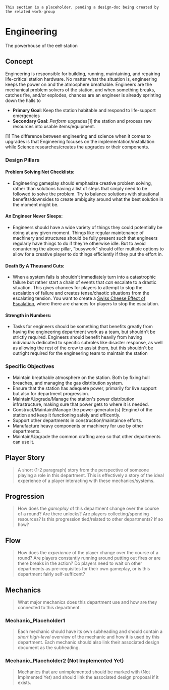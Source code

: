 ```admonish warning "Attention: Placeholder!"
This section is a placeholder, pending a design-doc being created by the related work-group
```

# Engineering
The powerhouse of the ~~cell~~ station

## Concept
Engineering is responsible for building, running, maintaining, and repairing life-critical station hardware. No matter what the situation is, engineering keeps the power on and the atmosphere breathable. Engineers are the mechanical problem solvers of the station, and when something breaks, catches fire, and/or explodes, chances are an engineer is already sprinting down the halls to 
- **Primary Goal**: Keep the station habitable and respond to life-support emergencies
- **Secondary Goal**: *Perform* upgrades[1] the station and process raw resources into usable items/equipment.

[1] The difference between engineering and science when it comes to upgrades is that Engineering focuses on the implementation/installation while Science researches/creates the upgrades or their components.
### Design Pillars
#### Problem Solving Not Checklists:
- Engineering gameplay should emphasize creative problem solving, rather than solutions having a list of steps that simply need to be followed to solve the problem. Try to balance solutions with situational benefits/downsides to create ambiguity around what the best solution in the moment might be.
#### An Engineer Never Sleeps:
- Engineers should have a wide variety of things they could potentially be doing at any given moment. Things like regular maintenance of machinery and structures should be fully present such that engineers regularly have things to do if they're otherwise idle. But to avoid conuntering the above pillar, "busywork" should offer multiple options to allow for a creative player to do things efficiently if they put the effort in.
#### Death By A Thousand Cuts:
- When a system fails is shouldn't immediately turn into a catastrophic failure but rather start a chain of events that *can* escalate to a drastic situation. This gives chances for players to attempt to stop the escalation of failure and creates tense/chaotic situations from the escalating tension. You want to create a [Swiss Cheese Effect of Escalation](https://en.wikipedia.org/wiki/Swiss_cheese_model), where there are chances for players to stop the escalation.
#### Strength in Numbers:
- Tasks for engineers should be something that benefits greatly from having the engineering department work as a team, but shouldn't be strictly required. Engineers should benefit heavily from having individuals dedicated to specific subroles like disaster response, as well as allowing the rest of the crew to assist them, but this shouldn't be outright required for the engineering team to maintain the station
### Specific Objectives
- Maintain breathable atmosphere on the station. Both by fixing hull breaches, and managing the gas distribution system.
- Ensure that the station has adequete power, primarily for live support but also for department progression.
- Maintain/Upgrade/Manage the station's power distribution infrastructure, making sure that power gets to where it is needed.
- Construct/Maintain/Manage the power generator(s) (Engine) of the station and keep it functioning safely and efficently.
- Support other departments in construction/maintaince efforts.
- Manufacture heavy components or machinery for use by other departments.
- Maintain/Upgrade the common crafting area so that other departments can use it.

## Player Story
> A short (1-2 paragraph) story from the perspective of someone playing a role in this department. This is effectively a story of the ideal experience of a player interacting with these mechanics/systems. 


## Progression
> How does the *gameplay* of this department change over the course of a round? Are there unlocks? Are players collecting/spending resources? Is this progression tied/related to other departments? If so how?

## Flow
> How does the *experience* of the player change over the course of a round? Are players constantly running around putting out fires or are there breaks in the action? Do players need to wait on other departments as pre-requisites for their own gameplay, or is this department fairly self-sufficent?

## Mechanics
> What major mechanics does this department use and how are they connected to this department.

### Mechanic_Placeholder1
> Each mechanic should have its own subheading and should contain a *short high-level* overview of the mechanic and how it is used by this department. Each mechanic should also link their associated design document as the subheading.

### Mechanic_Placeholder2 (Not Implemented Yet)
> Mechanics that are unimplemented should be marked with (Not Implmented Yet) and should link the associated design proposal if it exists.
